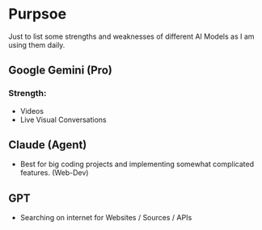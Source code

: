 # Purpsoe
Just to list some strengths and weaknesses of different AI Models as I am using them daily.

## Google Gemini (Pro)
### Strength:
- Videos
- Live Visual Conversations


## Claude (Agent)
- Best for big coding projects and implementing somewhat complicated features. (Web-Dev)


## GPT
- Searching on internet for Websites / Sources / APIs
